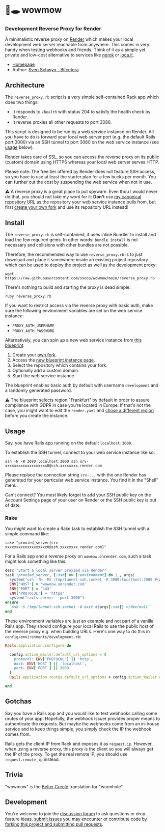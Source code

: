 # 🐛🕳️ wowmow

### Development Reverse Proxy for Render

A minimalistic reverse proxy on [Render](https://render.com) which makes your local development web server reachable from anywhere. This comes in very handy when testing webhooks and friends. Think of it as a simple yet private and low-cost alternative to services like [ngrok](https://ngrok.com) or [loca.lt](https://loca.lt).

* [Homepage](https://github.com/svoop/wowmow)
* Author: [Sven Schwyn - Bitcetera](https://bitcetera.com)

## Architecture

The `reverse_proxy.rb` script is a very simple self-contained Rack app which does two things:

* It responds to `/health` with status 204 to satisfy the health check by Render.
* It reverse proxies all other requests to port 3080.

This script is designed to be run by a web service instance on Render. All you have to do is forward your local web server port (e.g. the default Rails port 3000) via an SSH tunnel to port 3080 on the web service instance (see [usage](#usage) below).

Render takes care of SSL, so you can access the reverse proxy on its public (custom) domain using HTTPS whereas your local web server serves HTTP.

Please note: The free tier offered by Render does not feature SSH access, so you have to use at least the starter plan for a few bucks per month. You can further cut the cost by suspending the web service when not in use.

⚠️ A reverse proxy is a great place to put spyware. Even thou I would never do that, you should not take my word for it: **Don't** use [my canonical repository URL](https://github.com/svoop/wowmow) as the repository your web service instance pulls from, but first [create your own fork](https://github.com/svoop/wowmow/fork) and use its repository URL instead!

## Install

The `reverse_proxy.rb` is self-contained, it uses inline Bundler to install and load the few required gems. In other words: `bundle install` is not necessary and collisions with other bundles are not possible.

Therefore, the recommended way to use `reverse_proxy.rb` is to just download and place it somewhere inside an existing project repository which can be used to deploy the project as well as the development proxy:

```
wget https://raw.githubusercontent.com/svoop/wowmow/main/reverse_proxy.rb
```

There's nothing to build and starting the proxy is dead simple:

```
ruby reverse_proxy.rb
```

If you want to restrict access via the reverse proxy with basic auth, make sure the following environment variables are set on the web service instance:

* `PROXY_AUTH_USERNAME`
* `PROXY_AUTH_PASSWORD`

Alternatively, you can spin up a new web service instance from [this blueprint](https://raw.githubusercontent.com/svoop/wowmow/main/render.yaml):

1. Create your [own fork](https://github.com/svoop/wowmow/fork).
2. Access the [new blueprint instance page](https://dashboard.render.com/select-repo?type=blueprint).
3. Select the repository which contains your fork.
4. Optionally add a custom domain.
5. Start the web service instance.

The blueprint enables basic auth by default with username `development` and a randomly generated password.

⚠️ The blueprint selects region "Frankfurt" by default in order to assure compliance with GDPR in case you're located in Europe. If that's not the case, you might want to edit the `render.yaml` and [chose a different region](https://docs.render.com/blueprint-spec#region) before you create the instance.

## Usage

Say, you have Rails app running on the default `localhost:3000`.

To establish the SSH tunnel, connect to your web service instance like so:

```
ssh -N -R 3080:localhost:3000 ssh srv-xxxxxxxxxxxxxxxxxxx0@ssh.xxxxxxxx.render.com
```

Please replace the connection string `srv-...` with the one Render has generated for your particular web service instance. You find it in the "Shell" menu.

Can't connect? You most likely forgot to add your SSH public key on the Account Settings page of your user on Render or the SSH public key is out of date.

### Rake

You might want to create a Rake task to establish the SSH tunnel with a simple command like:

```
rake "proxied_server[srv-xxxxxxxxxxxxxxxxxxx0@ssh.xxxxxxxx.render.com]"
```

For a Rails app and a reverse proxy on `wowmow.onrender.com`, such a task might look something like this:

```ruby
desc "Start a local server proxied via Render"
task :proxied_server, [:ssh] => [:environment] do |_, args|
  system("ssh -fN -MS /tmp/tunnel-ssh.socket -R 3080:localhost:3000 #{args[:ssh]}")
  ENV['HOST'] = 'wowmow.onrender.com'
  ENV['PORT'] = '443'
  ENV['PROTOCOL'] = 'https'
  system("rails server --port 3000")
ensure
  `ssh -S /tmp/tunnel-ssh.socket -O exit #{args[:ssh]} >/dev/null`
end
```

These environment variables are just an example and not part of a vanilla Rails app. They should configure your local Rails to use the public host of the reverse proxy e.g. when building URLs. Here's one way to do this in `config/environments/development.rb`:

```ruby
Rails.application.configure do

  config.action_mailer.default_url_options = {
    protocol: ENV['PROTOCOL'] || 'http',
    host: ENV['HOST'] || 'localhost',
    port: ENV['PORT'] || 3000
  }
  Rails.application.routes.default_url_options = config.action_mailer.default_url_options

end
```

## Gotchas

Say you have a Rails app and you would like to test webhooks calling some routes of your app. Hopefully, the webhook issuer provides proper means to authenticate the requests. But maybe the webhooks come from an in-house service and to keep things simple, you simply check the IP the webhook comes from.

Rails gets the client IP from Rack and exposes it as `request.ip`. However, when using a reverse proxy, this proxy is the client so you will always get the IP of the proxy. To get the real remote IP, you should use `request.remote_ip` instead.

## Trivia

"wowmow" is the [Belter Creole](https://en.wikipedia.org/wiki/Belter_Creole) translation for "wormhole".

## Development

You're welcome to join the [discussion forum](https://github.com/svoop/wowmow/discussions) to ask questions or drop feature ideas, [submit issues](https://github.com/svoop/wowmow/issues) you may encounter or contribute code by [forking this project and submitting pull requests](https://docs.github.com/en/get-started/quickstart/fork-a-repo).
